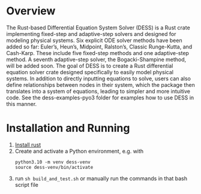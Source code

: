 # Overview
The Rust-based Differential Equation System Solver (DESS) is a Rust crate implementing fixed-step and adaptive-step solvers and designed for modeling physical systems. Six explicit ODE solver methods have been added so far: Euler’s, Heun’s, Midpoint, Ralston’s, Classic Runge-Kutta, and Cash-Karp.  These include five fixed-step methods and one adaptive-step method. A seventh adaptive-step solver, the Bogacki-Shampine method, will be added soon. The goal of DESS is to create a Rust differential equation solver crate designed specifically to easily model physical systems. In addition to directly inputting equations to solve, users can also define relationships between nodes in their system, which the package then translates into a system of equations, leading to simpler and more intuitive code. See the dess-examples-pyo3 folder for examples how to use DESS in this manner.

# Installation and Running
1. [Install rust](https://www.ecosia.org/search?q=rustup%20instal&addon=firefox&addonversion=4.1.0&method=topbar)
1. Create and activate a Python environment, e.g. with
    ```
    python3.10 -m venv dess-venv
    source dess-venv/bin/activate
    ```
1. run `sh build_and_test.sh` or manually run the commands in that bash script file 
